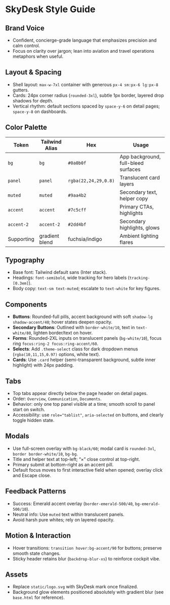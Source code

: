 # SkyDesk Style Guide

## Brand Voice
- Confident, concierge-grade language that emphasizes precision and calm control.
- Focus on clarity over jargon; lean into aviation and travel operations metaphors when useful.

## Layout & Spacing
- Shell layout: `max-w-7xl` container with generous `px-4 sm:px-6 lg:px-8` gutters.
- Cards: 24px corner radius (`rounded-3xl`), subtle 1px border, layered drop shadows for depth.
- Vertical rhythm: default sections spaced by `space-y-6` on detail pages; `space-y-8` on dashboards.

## Color Palette
| Token | Tailwind Alias | Hex | Usage |
|-------|----------------|-----|-------|
| `bg` | `bg` | `#0a0b0f` | App background, full-bleed surfaces |
| `panel` | `panel` | `rgba(22,24,29,0.8)` | Translucent card layers |
| `muted` | `muted` | `#9aa4b2` | Secondary text, helper copy |
| `accent` | `accent` | `#7c5cff` | Primary CTAs, highlights |
| `accent-2` | `accent-2` | `#2dd4bf` | Secondary highlights, glows |
| Supporting | gradient blend | fuchsia/indigo | Ambient lighting flares |

## Typography
- Base font: Tailwind default sans (Inter stack).
- Headings: `font-semibold`, wide tracking for hero labels (`tracking-[0.3em]`).
- Body copy: `text-sm text-muted`; escalate to `text-white` for key figures.

## Components
- **Buttons**: Rounded-full pills, accent background with soft `shadow-lg shadow-accent/40`; hover states deepen opacity.
- **Secondary Buttons**: Outlined with `border-white/10`, text in `text-white/80`, lighten border/text on hover.
- **Forms**: Rounded-2XL inputs on translucent panels (`bg-white/10`), focus ring `focus:ring-2 focus:ring-accent/60`.
- **Selects**: Add `.theme-select` class for dark dropdown menus (`rgba(10,11,15,0.97)` options, white text).
- **Cards**: Use `.card` helper (semi-transparent background, subtle inner highlight) with 24px padding.

## Tabs
- Top tabs appear directly below the page header on detail pages.
- Order: `Overview`, `Communication`, `Documents`.
- Behavior: only one top panel visible at a time; smooth scroll to panel start on switch.
- Accessibility: use `role="tablist"`, `aria-selected` on buttons, and clearly toggle hidden state.

## Modals
- Use full-screen overlay with `bg-black/60`; modal card is `rounded-3xl`, `border border-white/10`, `bg-bg`.
- Title and helper text at top-left; “×” close control at top-right.
- Primary submit at bottom-right as an accent pill.
- Default focus moves to first interactive field when opened; overlay click and Escape close.

## Feedback Patterns
- Success: Emerald accent overlay (`border-emerald-500/40`, `bg-emerald-500/10`).
- Neutral info: Use `muted` text within translucent panels.
- Avoid harsh pure whites; rely on layered opacity.

## Motion & Interaction
- Hover transitions: `transition hover:bg-accent/90` for buttons; preserve smooth state changes.
- Sticky header retains blur (`backdrop-blur-xs`) to reinforce cockpit vibe.

## Assets
- Replace `static/logo.svg` with SkyDesk mark once finalized.
- Background glow elements positioned absolutely with gradient blur (see `base.html` for reference).

